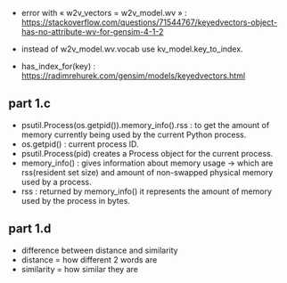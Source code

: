 - error with « w2v_vectors = w2v_model.wv » :
https://stackoverflow.com/questions/71544767/keyedvectors-object-has-no-attribute-wv-for-gensim-4-1-2

- instead of w2v_model.wv.vocab use kv_model.key_to_index.

- has_index_for(key) : https://radimrehurek.com/gensim/models/keyedvectors.html

## part 1.c
- psutil.Process(os.getpid()).memory_info().rss : to get the amount of memory currently being used by the current Python process.
- os.getpid() : current process ID.
- psutil.Process(pid) creates a Process object for the current process.
- memory_info() : gives information about memory usage -> which are  rss(resident set size) and  amount of non-swapped physical memory used by a process.
- rss :  returned by memory_info() it represents the amount of memory used by the process in bytes.

## part 1.d
- difference between distance and similarity
- distance = how different 2 words are
- similarity = how similar they are

